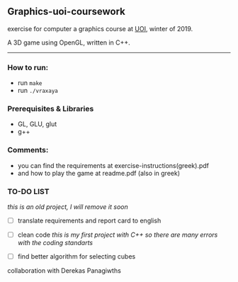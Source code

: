 ## Graphics-uoi-coursework
exercise for computer a graphics course at [UOI](http://www.cs.uoi.gr/), winter of 2019.

A 3D game using OpenGL, written in C++.

---

### How to run: 
* run `make`
* run `./vraxaya`

### Prerequisites & Libraries
* GL, GLU, glut
* g++

### Comments:
* you can find the requirements at exercise-instructions(greek).pdf
* and how to play the game at readme.pdf (also in greek)


### TO-DO LIST
*this is an old project, I will remove it soon*
- [ ] translate requirements and report card to english
- [ ] clean code
  *this is my first project with C++ so there are many errors with the coding standarts*
- [ ] find better algorithm for selecting cubes


collaboration with Derekas Panagiwths
